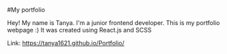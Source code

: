 #My portfolio

Hey! My name is Tanya. I'm a junior frontend developer. 
This is my portfolio webpage :) It was created using React.js and SCSS

Link: https://tanya1621.github.io/Portfolio/
